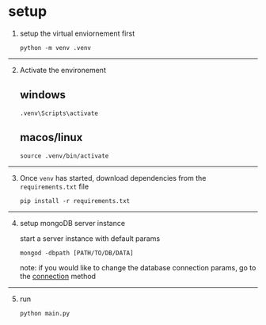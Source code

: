 # setup

1. setup the virtual enviornement first

    `python -m venv .venv` 

---

2. Activate the environement

    ## windows

    `.venv\Scripts\activate`

    ## macos/linux

    `source .venv/bin/activate`

---

3. Once `venv` has started, download dependencies from the `requirements.txt` file

    `pip install -r requirements.txt`

---

4. setup mongoDB server instance 

    start a server instance with default params

    `mongod -dbpath [PATH/TO/DB/DATA]`

    note: if you would like to change the database connection params, go to the [connection](https://github.com/kieransweetman/mongoTp/blob/main/config/database.py#L34) method
    

---

5. run 

    `python main.py`

